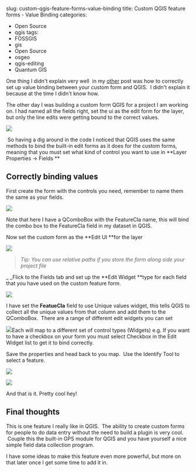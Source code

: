 slug: custom-qgis-feature-forms-value-binding
title: Custom QGIS feature forms - Value Binding
categories:
- Open Source
- qgis
tags:
- FOSSGIS
- gis
- Open Source
- osgeo
- qgis-editing
- Quantum GIS

One thing I didn't explain very well  in my [other](/2011/09/05/qgis-tips-custom-feature-forms-with-python-logic/) post was how to correctly set up value binding between your custom form and QGIS.  I didn't explain it because at the time I didn't know how.

The other day I was building a custom form QGIS for a project I am working on. I had named all the fields right, set the ui as the edit form for the layer, but only the line edits were getting bound to the correct values.


[![](http://woostuff.files.wordpress.com/2012/03/y-u-no.jpg)](http://woostuff.files.wordpress.com/2012/03/y-u-no.jpg)


 So having a dig around in the code I noticed that QGIS uses the same methods to bind the built-in edit forms as it does for the custom forms, meaning that you must set what kind of control you want to use in **Layer Properties -> Fields **


## Correctly binding values


First create the form with the controls you need, remember to name them the same as your fields.

[![](http://woostuff.files.wordpress.com/2012/03/customform.png)](http://woostuff.files.wordpress.com/2012/03/customform.png)

Note that here I have a QComboBox with the FeatureCla name, this will bind the combo box to the FeatureCla field in my dataset in QGIS.

Now set the custom form as the **Edit UI **for the layer

[![](http://woostuff.files.wordpress.com/2012/03/properties.png)](http://woostuff.files.wordpress.com/2012/03/properties.png)


> _Tip: You can use relative paths if you store the form along side your project file_


_ _Flick to the Fields tab and set up the **Edit Widget **type for each field that you have used on the custom feature form.

[![](http://woostuff.files.wordpress.com/2012/03/fields.png)](http://woostuff.files.wordpress.com/2012/03/fields.png)

I have set the **FeatueCla** field to use Unique values widget, this tells QGIS to collect all the unique values from that column and add them to the QComboBox.  There are a range of different edit widgets you can set

[![](http://woostuff.files.wordpress.com/2012/03/options.png)](http://woostuff.files.wordpress.com/2012/03/options.png)Each will map to a different set of control types (Widgets) e.g. If you want to have a checkbox on your form you must select Checkbox in the Edit Widget list to get it to bind correctly.

Save the properties and head back to you map.  Use the Identify Tool to select a feature.

[![](http://woostuff.files.wordpress.com/2012/03/form.png)](http://woostuff.files.wordpress.com/2012/03/form.png)

[![](http://woostuff.files.wordpress.com/2012/03/values.png)](http://woostuff.files.wordpress.com/2012/03/values.png)

And that is it. Pretty cool hey!


## Final thoughts


This is one feature I really like in QGIS.  The ability to create custom forms for people to do data entry without the need to build a plugin is very cool.  Couple this the built-in GPS module for QGIS and you have yourself a nice simple field data collection program.

I have some ideas to make this feature even more powerful, but more on that later once I get some time to add it in.
